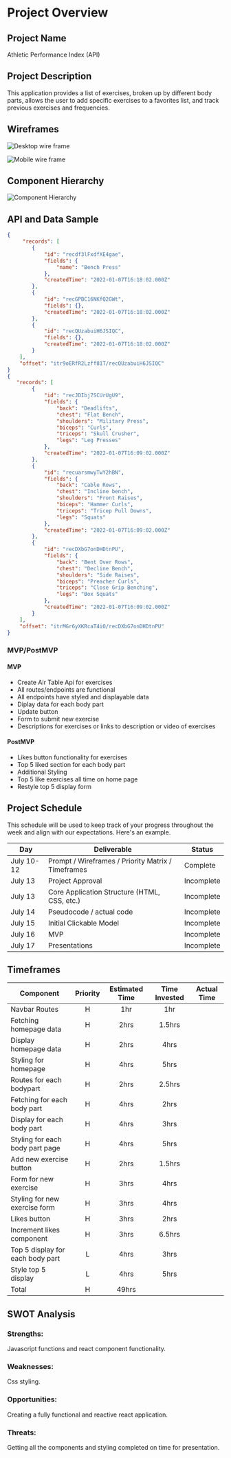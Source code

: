 # Project Overview

## Project Name

Athletic Performance Index (API)

## Project Description

This application provides a list of exercises, broken up by different body parts, allows the user to add specific exercises to a favorites list, and track previous exercises and frequencies. 

## Wireframes
![Desktop wire frame](./images/desktop.png)

![Mobile wire frame](./images/mobile.png)

## Component Hierarchy

![Component Hierarchy](./images/component-hierarchy.png)

## API and Data Sample

```json
{
     "records": [
        {
            "id": "recdf3lFxdfXE4gae",
            "fields": {
                "name": "Bench Press"
            },
            "createdTime": "2022-01-07T16:18:02.000Z"
        },
        {
            "id": "recGPBC16NKfQ2GWt",
            "fields": {},
            "createdTime": "2022-01-07T16:18:02.000Z"
        },
        {
            "id": "recQUzabuiH6JSIQC",
            "fields": {},
            "createdTime": "2022-01-07T16:18:02.000Z"
        }
    ],
    "offset": "itr9oERfR2Lzff81T/recQUzabuiH6JSIQC"
}
{
   "records": [
        {
            "id": "recJDIbj7SCUrUgU9",
            "fields": {
                "back": "Deadlifts",
                "chest": "Flat Bench",
                "shoulders": "Military Press",
                "biceps": "Curls",
                "triceps": "Skull Crusher",
                "legs": "Leg Presses"
            },
            "createdTime": "2022-01-07T16:09:02.000Z"
        },
        {
            "id": "recuarsmwyTwY2hBN",
            "fields": {
                "back": "Cable Rows",
                "chest": "Incline bench",
                "shoulders": "Front Raises",
                "biceps": "Hammer Curls",
                "triceps": "Tricep Pull Downs",
                "legs": "Squats"
            },
            "createdTime": "2022-01-07T16:09:02.000Z"
        },
        {
            "id": "recDXbG7onDHDtnPU",
            "fields": {
                "back": "Bent Over Rows",
                "chest": "Decline Bench",
                "shoulders": "Side Raises",
                "biceps": "Preacher Curls",
                "triceps": "Close Grip Benching",
                "legs": "Box Squats"
            },
            "createdTime": "2022-01-07T16:09:02.000Z"
        }
    ],
    "offset": "itrMGr6yXKRcaT4iO/recDXbG7onDHDtnPU"
}
```

### MVP/PostMVP
#### MVP 

- Create Air Table Api for exercises 
- All routes/endpoints are functional
- All endpoints have styled and displayable data
- Diplay data for each body part
- Update button
- Form to submit new exercise
- Descriptions for exercises or links to description or video of exercises

#### PostMVP  

- Likes button functionality for exercises
- Top 5 liked section for each body part
- Additional Styling
- Top 5 like exercises all time on home page
- Restyle top 5 display form

## Project Schedule

This schedule will be used to keep track of your progress throughout the week and align with our expectations. Here's an example.

|  Day | Deliverable | Status
|---|---| ---|
|July 10-12| Prompt / Wireframes / Priority Matrix / Timeframes | Complete
|July 13| Project Approval | Incomplete
|July 13| Core Application Structure (HTML, CSS, etc.) | Incomplete
|July 14| Pseudocode / actual code | Incomplete
|July 15| Initial Clickable Model  | Incomplete
|July 16| MVP | Incomplete
|July 17| Presentations | Incomplete

## Timeframes


| Component | Priority | Estimated Time | Time Invested | Actual Time |
| --- | :---: |  :---: | :---: | :---: |
| Navbar Routes | H | 1hr| 1hr |  |
| Fetching homepage data | H | 2hrs| 1.5hrs | |
| Display homepage data | H | 2hrs| 4hrs |  |
| Styling for homepage | H | 4hrs| 5hrs |  |
| Routes for each bodypart | H | 2hrs| 2.5hrs |  |
| Fetching for each body part | H | 4hrs| 2hrs |  |
| Display for each body part | H | 4hrs| 3hrs |  |
| Styling for each body part page | H | 4hrs| 5hrs |  |
| Add new exercise button| H | 2hrs| 1.5hrs |  |
| Form for new exercise| H | 3hrs| 4hrs |  |
| Styling for new exercise form| H | 3hrs| 4hrs |  |
| Likes button| H | 3hrs| 2hrs |  |
| Increment likes component| H | 3hrs| 6.5hrs |  |
|Top 5 display for each body part| L | 4hrs| 3hrs |  |
|Style top 5 display| L | 4hrs| 5hrs |  |
| Total | H | 49hrs|  | |

## SWOT Analysis

### Strengths:

Javascript functions and react component functionality.

### Weaknesses:

Css styling.

### Opportunities:

Creating a fully functional and reactive react application.

### Threats:

Getting all the components and styling completed on time for presentation.